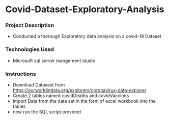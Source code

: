 # Covid-Dataset-Exploratory-Analysis

### Project Description
* Conducted a thorough Exploratory data analysis on a covid-19 Dataset 

### Technologies Used
* Microsoft sql server mangement studio

### Instructions 
* Download Datasest from https://ourworldindata.org/explorers/coronavirus-data-explorer
* Create 2 tables named covidDeaths and covidVaccines
* import Data from the data set in the form of excel workbook into the tables
* now run the SQL script provided 
